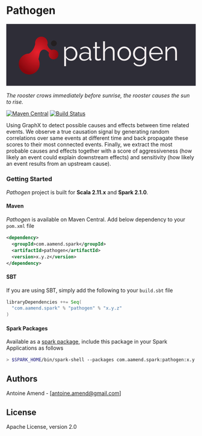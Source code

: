 # Pathogen

![Pathogen](/images/logo.png)

_The rooster crows immediately before sunrise, the rooster causes the sun to rise._

[![Maven Central](https://maven-badges.herokuapp.com/maven-central/com.aamend/pathogen/badge.svg)](https://maven-badges.herokuapp.com/maven-central/com.aamend.spark/pathogen)
[![Build Status](https://travis-ci.org/aamend/pathogen.svg?branch=master)](https://travis-ci.org/aamend/pathogen) 

Using GraphX to detect possible causes and effects between time related events. We observe a true 
causation signal by generating random correlations over same events at different time and back propagate 
these scores to their most connected events. Finally, we extract the most probable causes and effects 
together with a score of aggressiveness (how likely an event could explain downstream effects) and 
sensitivity (how likely an event results from an upstream cause).

### Getting Started

_Pathogen_ project is built for __Scala 2.11.x__ and __Spark 2.1.0__. 

#### Maven

_Pathogen_ is available on Maven Central. Add below dependency to your `pom.xml` file

```xml
<dependency>
  <groupId>com.aamend.spark</groupId>
  <artifactId>pathogen</artifactId>
  <version>x.y.z</version>
</dependency>
```

#### SBT

If you are using SBT, simply add the following to your `build.sbt` file

```scala
libraryDependencies ++= Seq(
  "com.aamend.spark" % "pathogen" % "x.y.z"
)
```

#### Spark Packages

Available as a [spark package](https://spark-packages.org/package/aamend/pathogen), include this package in your Spark Applications as follows

```bash
> $SPARK_HOME/bin/spark-shell --packages com.aamend.spark:pathogen:x.y.z
```

## Authors

Antoine Amend - [[antoine.amend@gmail.com]](antoine.amend@gmail.com)

## License

Apache License, version 2.0